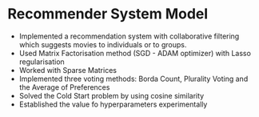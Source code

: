 # Recommender System Model

- Implemented a recommendation system with collaborative filtering which suggests movies to individuals or to groups.
- Used Matrix Factorisation method (SGD - ADAM optimizer) with Lasso regularisation
- Worked with Sparse Matrices
- Implemented three voting methods: Borda Count, Plurality Voting and the Average of Preferences
- Solved the Cold Start problem by using cosine similarity
- Established the value fo hyperparameters experimentally

